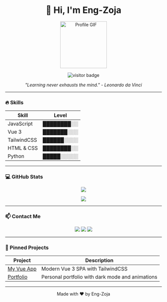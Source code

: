 <h1 align="center">👋 Hi, I'm Eng-Zoja</h1>

<p align="center">
  <img width="150" src="https://github.com/Eng-Zoja/Eng-Zoja/blob/main/profile.gif" alt="Profile GIF"/>
</p>

<p align="center">
  <img src="https://visitor-badge.laobi.icu/badge?page_id=Eng-Zoja.Eng-Zoja" alt="visitor badge"/>
</p>

<p align="center">
  <i>"Learning never exhausts the mind." - Leonardo da Vinci</i>
</p>

---

### 🔥 Skills  

| Skill       | Level       |  
| ----------- | ----------- |  
| JavaScript  | ████████░░  |  
| Vue 3       | ███████░░░  |  
| TailwindCSS | ██████░░░░  |  
| HTML & CSS  | ████████░░  |  
| Python      | █████░░░░░  |  

---

### 💻 GitHub Stats  

<p align="center">
  <img src="https://github-readme-stats.vercel.app/api?username=Eng-Zoja&show_icons=true&count_private=true&theme=radical" />
</p>

<p align="center">
  <img src="https://github-readme-streak-stats.herokuapp.com/?user=Eng-Zoja&theme=radical" />
</p>

---

### 📫 Contact Me  
<p align="center">
  <a href="mailto:eng.zoja@example.com"><img src="https://img.shields.io/badge/Email-D14836?style=for-the-badge&logo=gmail&logoColor=white" /></a>
  <a href="https://linkedin.com/in/eng-zoja"><img src="https://img.shields.io/badge/LinkedIn-0A66C2?style=for-the-badge&logo=linkedin&logoColor=white" /></a>
  <a href="https://twitter.com/eng_zoja"><img src="https://img.shields.io/badge/Twitter-1DA1F2?style=for-the-badge&logo=twitter&logoColor=white" /></a>
</p>

---

### 🚀 Pinned Projects  
| Project | Description |  
| ------- | ----------- |  
| [My Vue App](https://github.com/Eng-Zoja/vue-app) | Modern Vue 3 SPA with TailwindCSS |  
| [Portfolio](https://github.com/Eng-Zoja/portfolio) | Personal portfolio with dark mode and animations |  

---

<p align="center">Made with ❤️ by Eng-Zoja</p>
